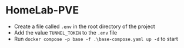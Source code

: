 # HomeLab-PVE

- Create a file called `.env` in the root directory of the project
- Add the value `TUNNEL_TOKEN` to the `.env` file
- Run `docker compose -p base -f .\base-compose.yaml up -d` to start
